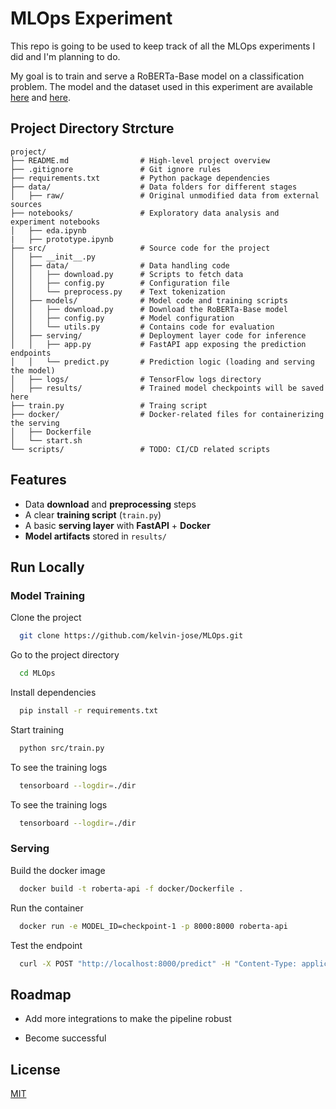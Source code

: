 # MLOps Experiment

This repo is going to be used to keep track of all the MLOps experiments I did and I'm planning to do.

My goal is to train and serve a RoBERTa-Base model on a classification problem. The model and the dataset used in this experiment are available [here](https://huggingface.co/distilbert/distilroberta-base) and [here](https://huggingface.co/datasets/dair-ai/emotion).

## Project Directory Strcture

```
project/
├── README.md                # High-level project overview
├── .gitignore               # Git ignore rules
├── requirements.txt         # Python package dependencies
├── data/                    # Data folders for different stages
│   ├── raw/                 # Original unmodified data from external sources
├── notebooks/               # Exploratory data analysis and experiment notebooks
│   ├── eda.ipynb
|   ├── prototype.ipynb  
├── src/                     # Source code for the project
│   ├── __init__.py
│   ├── data/                # Data handling code
│   │   ├── download.py      # Scripts to fetch data
│   │   ├── config.py        # Configuration file
│   │   └── preprocess.py    # Text tokenization
│   ├── models/              # Model code and training scripts
│   │   ├── download.py      # Download the RoBERTa-Base model
│   │   ├── config.py        # Model configuration
│   │   └── utils.py         # Contains code for evaluation
│   ├── serving/             # Deployment layer code for inference
│   │   ├── app.py           # FastAPI app exposing the prediction endpoints
│   │   └── predict.py       # Prediction logic (loading and serving the model)
│   ├── logs/                # TensorFlow logs directory
│   ├── results/             # Trained model checkpoints will be saved here
├── train.py                 # Traing script
├── docker/                  # Docker-related files for containerizing the serving
│   ├── Dockerfile
│   └── start.sh
└── scripts/                 # TODO: CI/CD related scripts
```
## Features

- Data **download** and **preprocessing** steps
- A clear **training script** (```train.py```)
- A basic **serving layer** with **FastAPI** + **Docker**
- **Model artifacts** stored in ```results/```

## Run Locally

### Model Training
Clone the project

```bash
  git clone https://github.com/kelvin-jose/MLOps.git
```

Go to the project directory

```bash
  cd MLOps
```

Install dependencies

```bash
  pip install -r requirements.txt
```

Start training

```bash
  python src/train.py
```

To see the training logs

```bash
  tensorboard --logdir=./dir
```

To see the training logs

```bash
  tensorboard --logdir=./dir
```

### Serving
Build the docker image

```bash
  docker build -t roberta-api -f docker/Dockerfile .
```

Run the container

```bash
  docker run -e MODEL_ID=checkpoint-1 -p 8000:8000 roberta-api
```

Test the endpoint

```bash
  curl -X POST "http://localhost:8000/predict" -H "Content-Type: application/json" -d '{"text": "Your sample input"}'
```

## Roadmap

- Add more integrations to make the pipeline robust

- Become successful


## License

[MIT](https://choosealicense.com/licenses/mit/)
